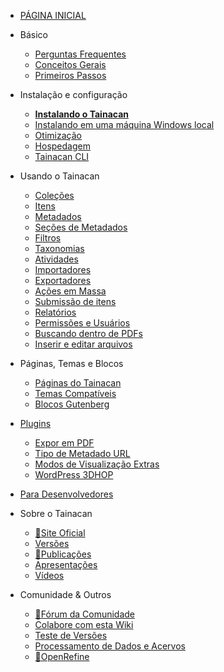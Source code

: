 - [PÁGINA INICIAL](pt-br/README.md)

- Básico
  - [Perguntas Frequentes](pt-br/faq.md 'Perguntas Frequentes sobre o Tainacan - Tainacan Wiki')
  - [Conceitos Gerais](pt-br/general-concepts.md ' Conceitos Gerais sobre o Tainacan - Tainacan Wiki')
  - [Primeiros Passos](pt-br/getting-started.md 'Primeiros Passos com o Tainacan - Tainacan Wiki')
- Instalação e configuração
  - [**Instalando o Tainacan**](pt-br/instalacao.md 'Instalando o Tainacan - Tainacan Wiki')
  - [Instalando em uma máquina Windows local](pt-br/xampp.md 'Instalando o plugin em uma máquina Windows local (sem servidor) - Tainacan Wiki')
  - [Otimização](pt-br/optimization.md 'Estratégias para Otimização do plugin Tainacan - Tainacan Wiki')
  - [Hospedagem](pt-br/hosting.md 'Opções de Hospedagem do Plugin Tainacan - Tainacan Wiki')
  - [Tainacan CLI](pt-br/tainacan-cli.md.md 'Tainacan WP-CLI')
- Usando o Tainacan
  - [Coleções](pt-br/collections.md 'O que são e como gerenciar Coleções no Tainacan - Tainacan Wiki')
  - [Itens](pt-br/items.md 'O que são e como gerenciar Itens no Tainacan  - Tainacan Wiki')
  - [Metadados](pt-br/metadata.md 'O que são e como gerenciar Metadados no Tainacan  - Tainacan Wiki')
  - [Seções de Metadados](pt-br/metadata-sections.md 'O que são e como gerenciar as Seções de Metadados no Tainacan  - Tainacan Wiki')
  - [Filtros](pt-br/filters.md 'O que são e como gerenciar Filtros no Tainacan  - Tainacan Wiki')
  - [Taxonomias](pt-br/taxonomies.md 'O que são e como gerenciar Taxonomias no Tainacan  - Tainacan Wiki')
  - [Atividades](pt-br/activities.md 'O que são e como usar Atividades - ou Logs - no Tainacan  - Tainacan Wiki')
  - [Importadores](pt-br/importers.md 'O que são e como usar Importadores no Tainacan - Tainacan Wiki')
  - [Exportadores](pt-br/exporters.md 'O que são e como usar Exportadores no Tainacan - Tainacan Wiki')
  - [Ações em Massa](pt-br/bulk-actions.md 'Aplicando ações em Massa no Tainacan - Tainacan Wiki')
  - [Submissão de itens](pt-br/item-submission.md 'Usando o recurso de Submissão de Itens para permitir contribuições públicas para a Coleção - Tainacan Wiki')
  - [Relatórios](pt-br/reports.md 'Conheça a página de relatórios que gera estatísticas e gráficos sobre o repositório e coleções - Tainacan Wiki')
  - [Permissões e Usuários](pt-br/users-roles.md 'Gerenciando Permissões e Funções de Usuários no Tainacan - Tainacan Wiki')
  - [Buscando dentro de PDFs](pt-br/indexar-pdf.md 'Realizando buscas dentro de PDFs via Tainacan - Tainacan Wiki')
  - [Inserir e editar arquivos](pt-br/inserir-e-editar-arquivos.md 'Inserção e edição de arquivos - Tainacan Wiki')
- Páginas, Temas e Blocos
  - [Páginas do Tainacan](pt-br/tainacan-pages.md 'As Páginas geradas pelo plugin Tainacan - Tainacan Wiki')
  - [Temas Compatíveis](pt-br/theme.md 'Os temas que oferecem suporte ao Tainacan')
  - [Blocos Gutenberg](pt-br/gutenberg-blocks.md 'Os Blocos Gutenberg do Tainacan - Tainacan Wiki')
- [Plugins](pt-br/plugins.md 'Plugins para complementar as funcionalidades do Tainacan - Tainacan Wiki')
  - [Expor em PDF](pt-br/plugin-pdf-exposer.md 'O plugin de Expositor em PDF para o Tainacan - Tainacan Wiki')
  - [Tipo de Metadado URL](pt-br/plugin-metadata-type-url.md 'Um plugin que registra um tipo de metadado para exibir e prever links de URLs - Tainacan Wiki')
  - [Modos de Visualização Extras](pt-br/plugin-extra-view-modes.md 'Um plugin de modos de visualização extras para o Tainacan - Tainacan Wiki')
  - [WordPress 3DHOP](pt-br/plugin-3d-hop.md 'Um plugin para renderizar objetos 3D via 3DHOP no Tainacan - Tainacan Wiki')
- [Para Desenvolvedores](dev/README.md 'Sessão de Páginas para Desenvolvedores - Tainacan Wiki')
- Sobre o Tainacan
  - [:link:Site Oficial](https://tainacan.org/ ':ignore')
  - [Versões](pt-br/releases.md 'Versões Lançadas - Tainacan Wiki')
  - [:link:Publicações](https://pesquisa.tainacan.org// ':ignore')
  - [Apresentações](pt-br/presentations.md 'Apresentações relacionadas ao Tainacan - Tainacan Wiki')
  - [Vídeos](pt-br/videos.md 'Vídeos educacionais sobre o Tainacan - Tainacan Wiki')
- Comunidade & Outros
  - [:link:Fórum da Comunidade](https://tainacan.discourse.group ':ignore')
  - [Colabore com esta Wiki](pt-br/CONTRIBUTING.md 'Como contribuir com a Wiki do Tainacan - Tainacan Wiki')
  - [Teste de Versões](pt-br/release-testing.md 'Como realizar testes de versões do Tainacan - Tainacan Wiki')
  - [Processamento de Dados e Acervos](pt-br/data-processing 'Um pouco sobre Processamento de Dados e Acervos - Tainacan Wiki')
  - [:link:OpenRefine](http://openrefine.org/ ':ignore')
